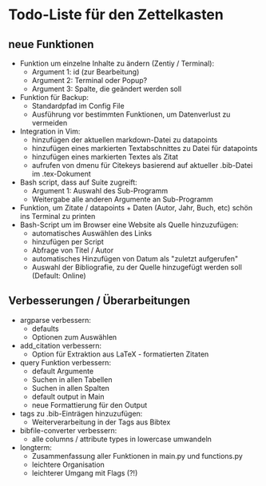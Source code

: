 # Todo-Liste für den Zettelkasten


## neue Funktionen

- Funktion um einzelne Inhalte zu ändern (Zentiy / Terminal):
	- Argument 1: id (zur Bearbeitung)
	- Argument 2: Terminal oder Popup?
	- Argument 3: Spalte, die geändert werden soll
- Funktion für Backup:
	- Standardpfad im Config File
	- Ausführung vor bestimmten Funktionen, um Datenverlust zu vermeiden
- Integration in Vim:
	- hinzufügen der aktuellen markdown-Datei zu datapoints
	- hinzufügen eines markierten Textabschnittes zu Datei für datapoints
	- hinzufügen eines markierten Textes als Zitat
	- aufrufen von dmenu für Citekeys basierend auf aktueller .bib-Datei im .tex-Dokument
- Bash script, dass auf Suite zugreift:
	- Argument 1: Auswahl des Sub-Programm
	- Weitergabe alle anderen Argumente an Sub-Programm
- Funktion, um Zitate / datapoints + Daten (Autor, Jahr, Buch, etc) schön ins Terminal zu printen
- Bash-Script um im Browser eine Website als Quelle hinzuzufügen:
	- automatisches Auswählen des Links
	- hinzufügen per Script
	- Abfrage von Titel / Autor
	- automatisches Hinzufügen von Datum als "zuletzt aufgerufen"
	- Auswahl der Bibliografie, zu der Quelle hinzugefügt werden soll (Default: Online)

## Verbesserungen / Überarbeitungen

- argparse verbessern:
	- defaults
	- Optionen zum Auswählen
- add_citation verbessern:
	- Option für Extraktion aus LaTeX - formatierten Zitaten
- query Funktion verbessern:
	- default Argumente
	- Suchen in allen Tabellen
	- Suchen in allen Spalten
	- default output in Main
	- neue Formattierung für den Output
- tags zu .bib-Einträgen hinzuzufügen:
	- Weiterverarbeitung in der Tags aus Bibtex
- bibfile-converter verbessern:
	- alle columns / attribute types in lowercase umwandeln
- longterm:
	- Zusammenfassung aller Funktionen in main.py und functions.py
	- leichtere Organisation
	- leichterer Umgang mit Flags (?!)

